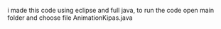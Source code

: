 i made this code using eclipse and full java,
to run the code open main folder and choose file AnimationKipas.java
